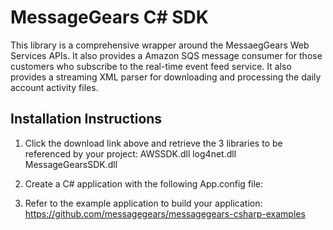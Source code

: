 MessageGears C# SDK
===================

This library is a comprehensive wrapper around the MessaegGears Web Services APIs.  It also provides a Amazon SQS message consumer for those customers who subscribe to the real-time event feed service.  It also provides a streaming XML parser for downloading and processing the daily account activity files.

Installation Instructions
-------------------------
1. Click the download link above and retrieve the 3 libraries to be referenced by your project:
   AWSSDK.dll
   log4net.dll
   MessageGearsSDK.dll

2. Create a C# application with the following App.config file:

	<configuration>
		<configSections>
			<section name="log4net" type="log4net.Config.Log4NetConfigurationSectionHandler,Log4net"/>
		</configSections>
		<log4net>
			<root>
				<level value="INFO" />
				<appender-ref ref="LogFileAppender" />
			</root>
			<appender name="LogFileAppender" type="log4net.Appender.RollingFileAppender" >
				<file value="messagegears.log" />
				<appendToFile value="true" />
				<maximumFileSize value="50MB" />
				<maxSizeRollBackups value="2" />
				<layout type="log4net.Layout.PatternLayout">
					<conversionPattern value="%date [%thread] %-5level %logger - %message%newline" />
				</layout>
			</appender>
		</log4net>
	</configuration>

3. Refer to the example application to build your application: https://github.com/messagegears/messagegears-csharp-examples
